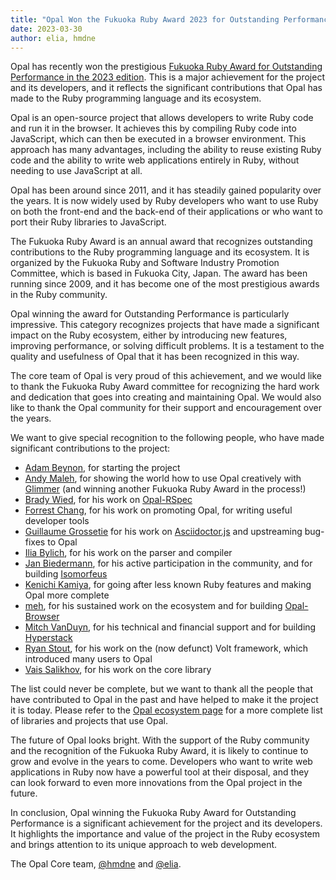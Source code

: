 ```yaml
---
title: "Opal Won the Fukuoka Ruby Award 2023 for Outstanding Performance"
date: 2023-03-30
author: elia, hmdne
---
```


Opal has recently won the prestigious [Fukuoka Ruby Award for Outstanding Performance in the 2023 edition](https://www.digitalfukuoka.jp/topics/228?locale=ja). This is a major achievement for the project and its developers, and it reflects the significant contributions that Opal has made to the Ruby programming language and its ecosystem.

Opal is an open-source project that allows developers to write Ruby code and run it in the browser. It achieves this by compiling Ruby code into JavaScript, which can then be executed in a browser environment. This approach has many advantages, including the ability to reuse existing Ruby code and the ability to write web applications entirely in Ruby, without needing to use JavaScript at all.

Opal has been around since 2011, and it has steadily gained popularity over the years. It is now widely used by Ruby developers who want to use Ruby on both the front-end and the back-end of their applications or who want to port their Ruby libraries to JavaScript.

<div id="continue-reading"></div>

The Fukuoka Ruby Award is an annual award that recognizes outstanding contributions to the Ruby programming language and its ecosystem. It is organized by the Fukuoka Ruby and Software Industry Promotion Committee, which is based in Fukuoka City, Japan. The award has been running since 2009, and it has become one of the most prestigious awards in the Ruby community.

Opal winning the award for Outstanding Performance is particularly impressive. This category recognizes projects that have made a significant impact on the Ruby ecosystem, either by introducing new features, improving performance, or solving difficult problems. It is a testament to the quality and usefulness of Opal that it has been recognized in this way.

The core team of Opal is very proud of this achievement, and we would like to thank the Fukuoka Ruby Award committee for recognizing the hard work and dedication that goes into creating and maintaining Opal. We would also like to thank the Opal community for their support and encouragement over the years.

We want to give special recognition to the following people, who have made significant contributions to the project:

- [Adam Beynon](https://github.com/adambeynon), for starting the project
- [Andy Maleh](https://github.com/andyobtiva), for showing the world how to use Opal creatively with [Glimmer](https://github.com/AndyObtiva/glimmer) (and winning another Fukuoka Ruby Award in the process!)
- [Brady Wied](https://github.com/wied03), for his work on [Opal-RSpec](https://github.com/opal/opal-rspec)
- [Forrest Chang](https://github.com/fkchang), for his work on promoting Opal, for writing useful developer tools
- [Guillaume Grossetie](https://github.com/ggrossetie) for his work on [Asciidoctor.js](https://github.com/asciidoctor/asciidoctor.js) and upstreaming bug-fixes to Opal
- [Ilia Bylich](https://github.com/iliabylich), for his work on the parser and compiler
- [Jan Biedermann](https://github.com/janbiedermann), for his active participation in the community, and for building [Isomorfeus](https://github.com/isomorfeus/isomorfeus-project/)
- [Kenichi Kamiya](https://github.com/kachick), for going after less known Ruby features and making Opal more complete
- [meh](https://github.com/meh), for his sustained work on the ecosystem and for building [Opal-Browser](https://github.com/opal/opal-browser/)
- [Mitch VanDuyn](https://github.com/catmando), for his technical and financial support and for building [Hyperstack](https://hyperstack.org/)
- [Ryan Stout](https://github.com/ryanstout), for his work on the (now defunct) Volt framework, which introduced many users to Opal
- [Vais Salikhov](https://github.com/vais), for his work on the core library

The list could never be complete, but we want to thank all the people that have contributed to Opal in the past and have helped to make it the project it is today. Please refer to the [Opal ecosystem page](https://opalrb.com/libraries/) for a more complete list of libraries and projects that use Opal.

The future of Opal looks bright. With the support of the Ruby community and the recognition of the Fukuoka Ruby Award, it is likely to continue to grow and evolve in the years to come. Developers who want to write web applications in Ruby now have a powerful tool at their disposal, and they can look forward to even more innovations from the Opal project in the future.

In conclusion, Opal winning the Fukuoka Ruby Award for Outstanding Performance is a significant achievement for the project and its developers. It highlights the importance and value of the project in the Ruby ecosystem and brings attention to its unique approach to web development.

The Opal Core team,
[@hmdne](https://github.com/hmdne) and [@elia](https://github.com/elia).

